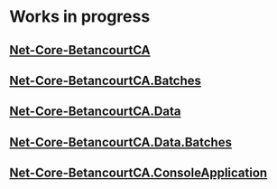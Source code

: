# Works in progress

## [Net-Core-BetancourtCA](http://development.betancourtca.net/Net-Core-BetancourtCA)

## [Net-Core-BetancourtCA.Batches](http://development.betancourtca.net/Net-Core-BetancourtCA.Batches)

## [Net-Core-BetancourtCA.Data](http://development.betancourtca.net/Net-Core-BetancourtCA.Data)

## [Net-Core-BetancourtCA.Data.Batches](http://development.betancourtca.net/Net-Core-BetancourtCA.Data.Batches)

## [Net-Core-BetancourtCA.ConsoleApplication](http://development.betancourtca.net/Net-Core-BetancourtCA.ConsoleApplication)
